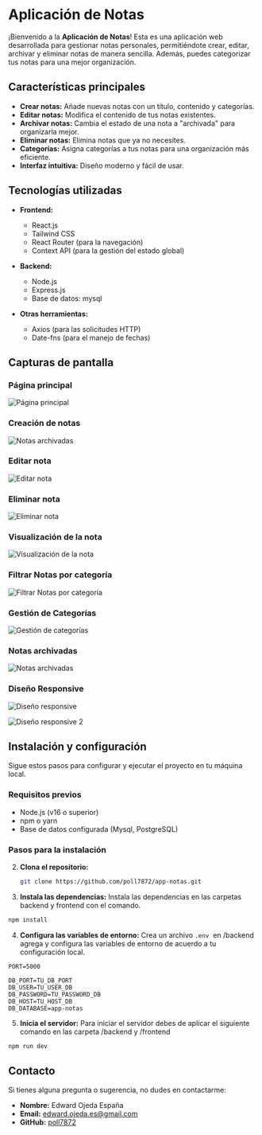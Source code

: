 # Aplicación de Notas

¡Bienvenido a la **Aplicación de Notas**! Esta es una aplicación web desarrollada para gestionar notas personales, permitiéndote crear, editar, archivar y eliminar notas de manera sencilla. Además, puedes categorizar tus notas para una mejor organización.

## Características principales

- **Crear notas:** Añade nuevas notas con un título, contenido y categorías.
- **Editar notas:** Modifica el contenido de tus notas existentes.
- **Archivar notas:** Cambia el estado de una nota a "archivada" para organizarla mejor.
- **Eliminar notas:** Elimina notas que ya no necesites.
- **Categorías:** Asigna categorías a tus notas para una organización más eficiente.
- **Interfaz intuitiva:** Diseño moderno y fácil de usar.

## Tecnologías utilizadas

- **Frontend:**
  - React.js
  - Tailwind CSS
  - React Router (para la navegación)
  - Context API (para la gestión del estado global)

- **Backend:**
  - Node.js
  - Express.js
  - Base de datos: mysql

- **Otras herramientas:**
  - Axios (para las solicitudes HTTP)
  - Date-fns (para el manejo de fechas)

## Capturas de pantalla

### Página principal
![Página principal](https://i.ibb.co/kV3tRnFx/Shot-2025-01-31-152224.png)

### Creación de notas
![Notas archivadas](https://i.ibb.co/vxf7S0qB/Shot-2025-01-31-152627.png)

### Editar nota
![Editar nota](https://i.ibb.co/fzqcchL7/Shot-2025-01-31-155636.png)

### Eliminar nota
![Eliminar nota](https://i.ibb.co/YFTpTsBJ/Shot-2025-01-31-155809.png)

### Visualización de la nota
![Visualización de la nota](https://i.ibb.co/ksBDK551/image.png)

### Filtrar Notas por categoría
![Filtrar Notas por categoría](https://i.ibb.co/1JZ14Q0p/Shot-2025-01-31-153455.png)

### Gestión de Categorías
![Gestión de categorías](https://i.ibb.co/rCPjhj5/Shot-2025-01-31-153542.png)

### Notas archivadas
![Notas archivadas](https://i.ibb.co/wFCwQ1M1/Shot-2025-01-31-153534.png)

### Diseño Responsive
![Diseño responsive](https://i.ibb.co/gbxN99Bn/image.png)

![Diseño responsive 2](https://i.ibb.co/bnr8pH7/image.png)
## Instalación y configuración

Sigue estos pasos para configurar y ejecutar el proyecto en tu máquina local.

### Requisitos previos

- Node.js (v16 o superior)
- npm o yarn
- Base de datos configurada (Mysql, PostgreSQL)

### Pasos para la instalación

2. **Clona el repositorio:**

   ```bash
   git clone https://github.com/poll7872/app-notas.git
   ```

3. **Instala las dependencias:** Instala las dependencias en las carpetas backend y frontend con el comando.
```bash
npm install
```

4. **Configura las variables de entorno:** Crea un archivo `.env`  en /backend agrega y configura las variables de entorno de acuerdo a tu configuración local.
     
```env 
PORT=5000

DB_PORT=TU_DB_PORT
DB_USER=TU_USER_DB
DB_PASSWORD=TU_PASSWORD_DB
DB_HOST=TU_HOST_DB
DB_DATABASE=app-notas
```
    
5. **Inicia el servidor:** Para iniciar el servidor debes de aplicar el siguiente comando en las carpeta /backend y /frontend
```bash
npm run dev
```

## Contacto
Si tienes alguna pregunta o sugerencia, no dudes en contactarme:
- **Nombre:** Edward Ojeda España
- **Email:** edward.ojeda.es@gmail.com
- **GitHub:** [poll7872](https://github.com/poll7872)
